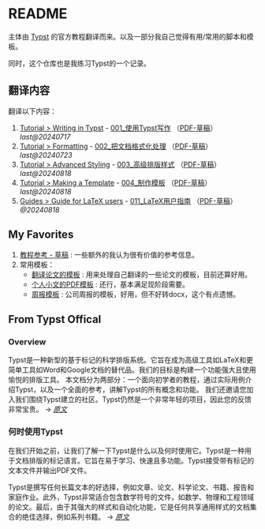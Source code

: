 # README

主体由 [Typst](https://typst.app) 的官方教程翻译而来。以及一部分我自己觉得有用/常用的脚本和模板。

同时，这个仓库也是我练习Typst的一个记录。

## 翻译内容

翻译以下内容：

1. [Tutorial > Writing in Typst](https://typst.app/docs/tutorial/writing-in-typst/) - [001_使用Typst写作](Documentation/Sources/001_writing-in-typst.typ) （[PDF-草稿](Documentation/PDF/001_使用Typst写作.pdf)） _last@20240717_
2. [Tutorial > Formatting](https://typst.app/docs/tutorial/formatting/) - [002_把文档格式化处理](Documentation/Sources/002_formatting.typ) （[PDF-草稿](Documentation/PDF/002_文档格式化.pdf)）_last@20240723_
3. [Tutorial > Advanced Styling](https://typst.app/docs/tutorial/advanced-styling/) - [003_高级排版样式](Documentation/Sources/003_advanced-styling.typ) （[PDF-草稿](Documentation/PDF/003_高级排版样式.pdf)）_last@20240818_
4. [Tutorial > Making a Template](https://typst.app/docs/tutorial/making-a-template/) - [004_制作模板](Documentation/Sources/004_making-a-template.typ) （[PDF-草稿](Documentation/PDF/004_制作模板.pdf)）_last@20240818_
5. [Guides > Guide for LaTeX users](https://typst.app/docs/guides/guide-for-latex-users/) - [011_LaTeX用户指南](Documentation/Sources/011_guide-for-latex-users.typ) （[PDF-草稿](Documentation/PDF/011_LaTeX用户指南.pdf)）_@20240818_



## My Favorites

1. [教程参考 - 草稿](MyFavorites/001_tutorial-reference.typ) : 一些额外的我认为很有价值的参考信息。
2. 常用模板：
    - [翻译论文的模板](MyFavorites/011_templete_translate.typ) : 用来处理自己翻译的一些论文的模板，目前还算好用。
    - [个人小文的PDF模板](MyFavorites/012_templete_blog.typ) : 还行，基本满足现阶段需要。
    - [周报模板](MyFavorites/013_templete_weekly_report.typ) : 公司周报的模板，好用，但不好转docx，这个有点遗憾。


## From Typst Offical

### Overview

Typst是一种新型的基于标记的科学排版系统。它旨在成为高级工具如LaTeX和更简单工具如Word和Google文档的替代品。我们的目标是构建一个功能强大且使用愉悦的排版工具。
本文档分为两部分：一个面向初学者的教程，通过实际用例介绍Typst，以及一个全面的参考，讲解Typst的所有概念和功能。
我们还邀请您加入我们围绕Typst建立的社区。Typst仍然是一个非常年轻的项目，因此您的反馈非常宝贵。 → [_原文_](https://typst.app/docs/) 

### 何时使用Typst

在我们开始之前，让我们了解一下Typst是什么以及何时使用它。Typst是一种用于文档排版的标记语言。它旨在易于学习、快速且多功能。Typst接受带有标记的文本文件并输出PDF文件。

Typst是撰写任何长篇文本的好选择，例如文章、论文、科学论文、书籍、报告和家庭作业。此外，Typst非常适合包含数学符号的文件，如数学、物理和工程领域的论文。最后，由于其强大的样式和自动化功能，它是任何共享通用样式的文档集合的绝佳选择，例如系列书籍。 → [_原文_](https://typst.app/docs/tutorial/#when-typst)